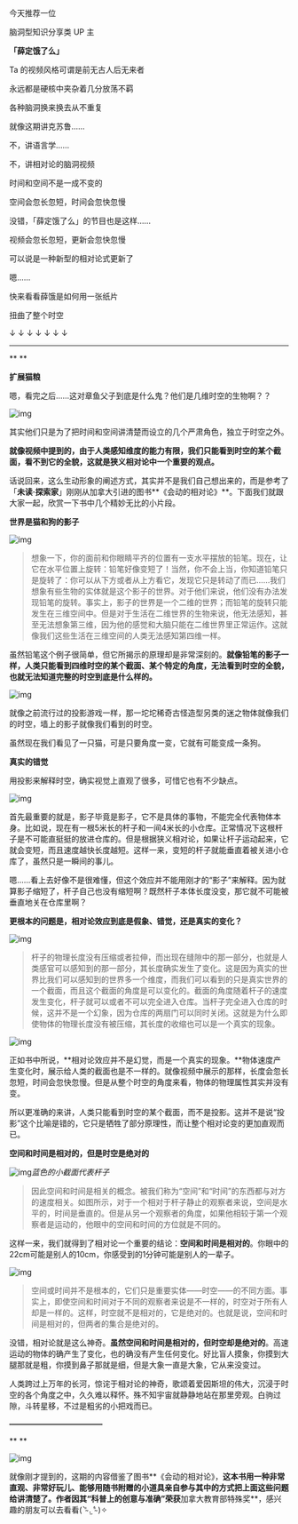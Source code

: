 今天推荐一位

脑洞型知识分享类 UP 主

**「薛定饿了么」**

Ta 的视频风格可谓是前无古人后无来者

永远都是硬核中夹杂着几分放荡不羁

各种脑洞换来换去从不重复

就像这期讲克苏鲁……

不，讲语言学……

不，讲相对论的脑洞视频

时间和空间不是一成不变的

空间会忽长忽短，时间会忽快忽慢

没错，「薛定饿了么」的节目也是这样……

视频会忽长忽短，更新会忽快忽慢

可以说是一种新型的相对论式更新了

嗯……

快来看看薛饿是如何用一张纸片

扭曲了整个时空

↓  ↓  ↓  ↓  ↓  ↓  ↓





------

**
**

**扩展猫粮**

嗯，看完之后……这对章鱼父子到底是什么鬼？他们是几维时空的生物啊？？

![img](https://mmbiz.qpic.cn/mmbiz_png/3lFjlY4eZpeWHO7MfKExVa4Ul1ErbicKeup6Sniaia7XEvqSicnw7U80rMDgtg3N6mnovZDAJG8r4Cl7BfAibJ7SaeA/640?wx_fmt=png)

其实他们只是为了把时间和空间讲清楚而设立的几个严肃角色，独立于时空之外。

**就像视频中提到的，由于人类感知维度的能力有限，我们只能看到时空的某个截面，看不到它的全貌，这就是狭义相对论中一个重要的观点。**

话说回来，这么生动形象的阐述方式，其实并不是我们自己想出来的，而是参考了「**未读·探索家**」刚刚从加拿大引进的图书**《会动的相对论》**。下面我们就跟大家一起，欣赏一下书中几个精妙无比的小片段。



**世界是猫和狗的影子**

![img](https://mmbiz.qpic.cn/mmbiz_png/3lFjlY4eZpeWHO7MfKExVa4Ul1ErbicKeJDhicWlCgjb9WMfiaOA6OYCKa0BrbgnnwKxpOcp6o5n4CFhxeDXFUE2Q/640?wx_fmt=png)

> 想象一下，你的面前和你眼睛平齐的位置有一支水平摆放的铅笔。现在，让它在水平位置上旋转：铅笔好像变短了！当然，你不会上当，你知道铅笔只是旋转了：你可以从下方或者从上方看它，发现它只是转动了而已……我们想象有些生物的实体就是这个影子的世界。对于他们来说，他们没有办法发现铅笔的旋转。事实上，影子的世界是一个二维的世界；而铅笔的旋转只能发生在三维空间中。但是对于生活在二维世界的生物来说，他无法感知，甚至无法想象第三维，因为他的感觉和大脑只能在二维世界里正常运作。这就像我们这些生活在三维空间的人类无法感知第四维一样。

虽然铅笔这个例子很简单，但它所揭示的原理却是非常深刻的。**就像铅笔的影子一样，人类只能看到四维时空的某个截面、某个特定的角度，无法看到时空的全貌，也就无法知道完整的时空到底是什么样的。**

![img](https://mmbiz.qpic.cn/mmbiz_jpg/3lFjlY4eZpeWHO7MfKExVa4Ul1ErbicKeeyjnx2Ec3Vk6bC6KU61JxVYsxf3RReJ8AfDg2NzHndib87LFvehcx0g/640?wx_fmt=jpeg)

就像之前流行过的投影游戏一样，那一坨坨稀奇古怪造型另类的迷之物体就像我们的时空，墙上的影子就像我们看到的时空。

虽然现在我们看见了一只猫，可是只要角度一变，它就有可能变成一条狗。



**真实的错觉**

用投影来解释时空，确实视觉上直观了很多，可惜它也有不少缺点。

![img](https://mmbiz.qpic.cn/mmbiz_png/3lFjlY4eZpeWHO7MfKExVa4Ul1ErbicKegiccJiaUAFuPicJ1HT4EyIKqDP761CBD2ee3bO6Dk8pXCdPwIJI1ePQcA/640?wx_fmt=png)

首先最重要的就是，影子毕竟是影子，它不是具体的事物，不能完全代表物体本身。比如说，现在有一根5米长的杆子和一间4米长的小仓库。正常情况下这根杆子是不可能直挺挺的放进仓库的。但是根据狭义相对论，如果让杆子运动起来，它就会变短，而且速度越快长度越短。这样一来，变短的杆子就能垂直着被关进小仓库了，虽然只是一瞬间的事儿。

嗯……看上去好像不是很难懂，但这个效应并不能用刚才的“影子”来解释。因为就算影子缩短了，杆子自己也没有缩短啊？既然杆子本体长度没变，那它就不可能被垂直地关在仓库里啊？

**更根本的问题是，相对论效应到底是假象、错觉，还是真实的变化？**

![img](https://mmbiz.qpic.cn/mmbiz_png/3lFjlY4eZpeWHO7MfKExVa4Ul1ErbicKea0cuTO0yzYWl9nxDKwLzxmxuy9cNicDfoAWyWicctJSafH0ibre83KZvg/640?wx_fmt=png)

> 杆子的物理长度没有压缩或者拉伸，而出现在缝隙中的那一部分，也就是人类感官可以感知到的那一部分，其长度确实发生了变化。这是因为真实的世界比我们可以感知到的世界多一个维度，而我们可以看到的只是真实世界的一个截面，而且这个截面的角度是可以变化的。截面的角度随着杆子的速度发生变化，杆子就可以或者不可以完全进入仓库。当杆子完全进入仓库的时候，这并不是一个幻象，因为仓库的两扇门可以同时关闭。这就是为什么即使物体的物理长度没有被压缩，其长度的收缩也可以是一个真实的现象。

![img](https://mmbiz.qpic.cn/mmbiz_png/3lFjlY4eZpeWHO7MfKExVa4Ul1ErbicKeNq5WRO5JMo5MUwl972DIvd2zS3eGlhqz8G72ictDVJMOwmbyDkQ27iaQ/640?wx_fmt=png)

正如书中所说，**相对论效应并不是幻觉，而是一个真实的现象。**物体速度产生变化时，展示给人类的截面也是不一样的。就像视频中展示的那样，长度会忽长忽短，时间会忽快忽慢。但是从整个时空的角度来看，物体的物理属性其实并没有变。

所以更准确的来讲，人类只能看到时空的某个截面，而不是投影。这并不是说“投影”这个比喻是错的，它只是牺牲了部分原理性，而让整个相对论变的更加直观而已。



**空间和时间是相对的，但是时空是绝对的**

![img](https://mmbiz.qpic.cn/mmbiz_png/3lFjlY4eZpeWHO7MfKExVa4Ul1ErbicKetVtTGWdY4VUS7yVxduBy4g4bRwawiakcH1ftGw1wIAibXk8pQ2Qibb4MA/640?wx_fmt=png)*蓝色的小截面代表杆子*

> 因此空间和时间是相关的概念。被我们称为“空间”和“时间”的东西都与对方的速度相关。如图所示，对于一个相对于杆子静止的观察者来说，空间是水平的，时间是垂直的。但是从另一个观察者的角度，如果他相较于第一个观察者是运动的，他眼中的空间和时间的方位就是不同的。

这样一来，我们就得到了相对论一个重要的结论：**空间和时间是相对的**。你眼中的22cm可能是别人的10cm，你感受到的1分钟可能是别人的一辈子。

![img](https://mmbiz.qpic.cn/mmbiz_png/3lFjlY4eZpeWHO7MfKExVa4Ul1ErbicKePKeToIPFdD97fDoRUvhuu4uGIJ4Nto7kokibabgHVyCm8kWprm9ibxqw/640?wx_fmt=png)

> 空间或时间并不是根本的，它们只是重要实体——时空——的不同方面。事实上，即使空间和时间对于不同的观察者来说是不一样的，时空对于所有人却是一样的。这样，时空就不是相对的，它是绝对的。也就是说，空间和时间是相对的，但两者的集合是绝对的。

没错，相对论就是这么神奇。**虽然空间和时间是相对的，但时空却是绝对的**。高速运动的物体的确产生了变化，也的确没有产生任何变化。好比盲人摸象，你摸到大腿那就是粗，你摸到鼻子那就是细，但是大象一直是大象，它从来没变过。

人类跨过上万年的长河，惊诧于相对论的神奇，歌颂着爱因斯坦的伟大，沉浸于时空的各个角度之中，久久难以释怀。殊不知宇宙就静静地站在那里旁观。白驹过隙，斗转星移，不过是粗劣的小把戏而已。



**————————————**

**
**

![img](https://mmbiz.qpic.cn/mmbiz_jpg/3lFjlY4eZpeWHO7MfKExVa4Ul1ErbicKeN8ko6BOk9WZsWRTODw7GGnMZEKj0C1CnXFuBWdSD1JKG9oaDhtYO9g/640?wx_fmt=jpeg)

就像刚才提到的，这期的内容借鉴了图书**《会动的相对论》，**这本书用一种非常直观、非常好玩儿、能够用随书附赠的小道具亲自参与其中的方式把上面这些问题给讲清楚了。作者因其“科普上的创意与准确”荣获**加拿大教育部特殊奖**，感兴趣的朋友可以去看看( ⁼̴̀ .̫ ⁼̴́ )✧